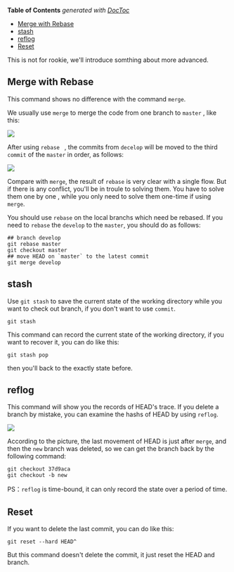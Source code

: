 <!-- START doctoc generated TOC please keep comment here to allow auto update -->
<!-- DON'T EDIT THIS SECTION, INSTEAD RE-RUN doctoc TO UPDATE -->
**Table of Contents**  *generated with [DocToc](https://github.com/thlorenz/doctoc)*

- [Merge with Rebase](#merge-with-rebase)
- [stash](#stash)
- [reflog](#reflog)
- [Reset](#reset)

<!-- END doctoc generated TOC please keep comment here to allow auto update -->

This is not for rookie, we'll introduce somthing about more advanced.
## Merge with Rebase
This command shows no difference with the command `merge`.    

We usually use `merge` to merge the code from one branch to `master` , like this:

![](https://user-gold-cdn.xitu.io/2018/4/23/162f109db27be054?w=505&h=461&f=png&s=22796)

After using `rebase ` , the commits from `decelop` will be moved to the third `commit` of the `master` in order, as follows:

![](https://user-gold-cdn.xitu.io/2018/4/23/162f11cc2cb8b332?w=505&h=563&f=png&s=26514)

Compare with `merge`, the result of `rebase` is very clear with a single flow. But if there is any conflict, you'll be in troule to solving them. You have to solve them one by one , while you only need to solve them one-time if using `merge`.

You should use `rebase` on the local branchs which need be rebased. If you need to `rebase` the `develop` to the `master`, you should do as follows:

```shell
## branch develop
git rebase master
git checkout master
## move HEAD on `master` to the latest commit
git merge develop
```

## stash

Use `git stash` to save the current state of the working directory while you want to check out branch, if you don't want to use `commit`.

```shell
git stash
```
This command can record the current state of the working directory, if you want to recover it, you can do like this:

```shell
git stash pop
```
then you'll back to the exactly state before.

## reflog

This command will show you the records of HEAD's trace. If you delete a branch by mistake, you can examine the hashs of HEAD by using `reflog`.

![](https://user-gold-cdn.xitu.io/2018/4/23/162f14df98ce3d83?w=950&h=118&f=png&s=77151)

According to the picture, the last movement of HEAD is just after `merge`, and then the `new` branch was deleted, so we can get the branch back by the following command:

```shell
git checkout 37d9aca
git checkout -b new
```

PS：`reflog` is time-bound, it can only record the state over a period of time.


## Reset

If you want to delete the last commit, you can do like this:

```shell
git reset --hard HEAD^
```
But this command doesn't delete the commit, it just reset the HEAD and branch.
